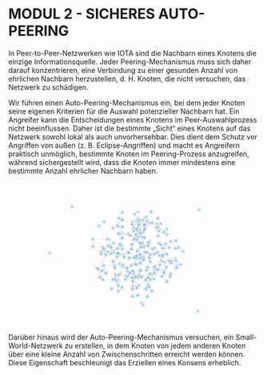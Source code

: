 # MODUL 2  - SICHERES AUTO-PEERING

In Peer-to-Peer-Netzwerken wie IOTA sind die Nachbarn eines Knotens die einzige Informationsquelle. Jeder Peering-Mechanismus muss sich daher darauf konzentrieren, eine Verbindung zu einer gesunden Anzahl von ehrlichen Nachbarn herzustellen, d. H. Knoten, die nicht versuchen, das Netzwerk zu schädigen.

Wir führen einen Auto-Peering-Mechanismus ein, bei dem jeder Knoten seine eigenen Kriterien für die Auswahl potenzieller Nachbarn hat. Ein Angreifer kann die Entscheidungen eines Knotens im Peer-Auswahlprozess nicht beeinflussen. Daher ist die bestimmte „Sicht“ eines Knotens auf das Netzwerk sowohl lokal als auch unvorhersehbar. Dies dient dem Schutz vor Angriffen von außen (z. B. Eclipse-Angriffen) und macht es Angreifern praktisch unmöglich, bestimmte Knoten im Peering-Prozess anzugreifen, während sichergestellt wird, dass die Knoten immer mindestens eine bestimmte Anzahl ehrlicher Nachbarn haben.

![04_2_auto_peering](assets/04_2_auto_peering.gif)

Darüber hinaus wird der Auto-Peering-Mechanismus versuchen, ein Small-World-Netzwerk zu erstellen, in dem Knoten von jedem anderen Knoten über eine kleine Anzahl von Zwischenschritten erreicht werden können. Diese Eigenschaft beschleunigt das Erziellen eines Konsens erheblich.